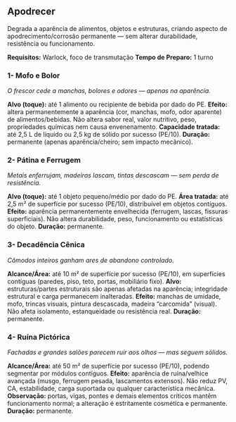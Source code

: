## Apodrecer

Degrada a aparência de alimentos, objetos e estruturas, criando aspecto de apodrecimento/corrosão permanente — sem alterar durabilidade, resistência ou funcionamento.

**Requisitos:** Warlock, foco de transmutação
**Tempo de Preparo:** 1 turno

### 1- Mofo e Bolor

*O frescor cede a manchas, bolores e odores — apenas na aparência.*

**Alvo (toque):** até 1 alimento ou recipiente de bebida por dado do PE.
**Efeito:** altera permanentemente a aparência (cor, manchas, mofo, odor aparente) de alimentos/bebidas. Não altera sabor real, valor nutritivo, peso, propriedades químicas nem causa envenenamento.
**Capacidade tratada:** até 2,5 L de líquido ou 2,5 kg de sólido por sucesso (PE/10).
**Duração:** permanente (apenas aparência/cheiro; sem impacto mecânico).

### 2- Pátina e Ferrugem

*Metais enferrujam, madeiras lascam, tintas descascam — sem perda de resistência.*

**Alvo (toque):** até 1 objeto pequeno/médio por dado do PE.
**Área tratada:** até 2,5 m² de superfície por sucesso (PE/10), distribuível em objetos contíguos.
**Efeito:** aparência permanentemente envelhecida (ferrugem, lascas, fissuras superficiais). Não altera durabilidade, peso, funcionamento ou estatísticas do objeto.
**Duração:** permanente.

### 3- Decadência Cênica

*Cômodos inteiros ganham ares de abandono controlado.*

**Alcance/Área:** até 10 m² de superfície por sucesso (PE/10), em superfícies contíguas (paredes, piso, teto, portas, mobiliário fixo).
**Alvo:** estruturas/partes estruturais são apenas afetadas na aparência; integridade estrutural e carga permanecem inalteradas.
**Efeito:** manchas de umidade, mofo, trincas visuais, pintura descascada, madeira “carcomida” (visual). Não afeta isolamento, estanqueidade ou resistência real.
**Duração:** permanente.

### 4- Ruína Pictórica

*Fachadas e grandes salões parecem ruir aos olhos — mas seguem sólidos.*

**Alcance/Área:** até 50 m² de superfície por sucesso (PE/10), podendo segmentar por módulos contíguos.
**Efeito:** aparência de ruína/velhice avançada (musgo, ferrugem pesada, lascamentos extensos). Não reduz PV, CA, estabilidade, carga suportada ou qualquer característica mecânica.
**Observação:** portas, vigas, pontes e demais elementos críticos mantêm funcionamento normal; a alteração é estritamente cosmética e permanente.
**Duração:** permanente.

